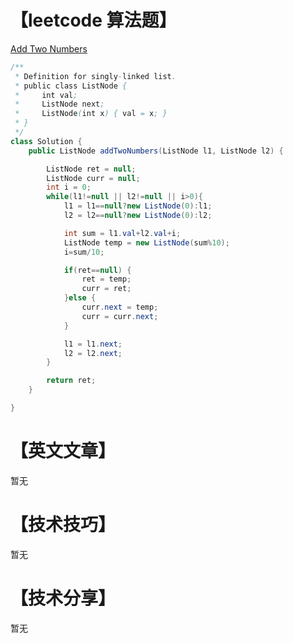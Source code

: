 # 【leetcode 算法题】

[Add Two Numbers](https://leetcode.com/problems/add-two-numbers/description/)

```java
/**
 * Definition for singly-linked list.
 * public class ListNode {
 *     int val;
 *     ListNode next;
 *     ListNode(int x) { val = x; }
 * }
 */
class Solution {
    public ListNode addTwoNumbers(ListNode l1, ListNode l2) {

        ListNode ret = null;
        ListNode curr = null;
        int i = 0;
        while(l1!=null || l2!=null || i>0){
            l1 = l1==null?new ListNode(0):l1;
            l2 = l2==null?new ListNode(0):l2;

            int sum = l1.val+l2.val+i;
            ListNode temp = new ListNode(sum%10);
            i=sum/10;

            if(ret==null) {
                ret = temp;
                curr = ret;
            }else {
                curr.next = temp;
                curr = curr.next;
            }

            l1 = l1.next;
            l2 = l2.next;
        }

        return ret;
    }

}
```

# 【英文文章】

暂无

# 【技术技巧】

暂无

# 【技术分享】

暂无
